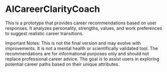 # AICareerClarityCoach

This is a prototype that provides career recommendations based on user responses. It analyzes personality, strengths, values, and work preferences to suggest realistic career transitions.

Important Notes:
This is not the final version and may evolve with improvements.
It is not a mental health or scientifically validated tool.
The recommendations are for informational purposes only and should not replace professional career advice.
The goal is to assist users in exploring potential career paths based on their unique attributes.
